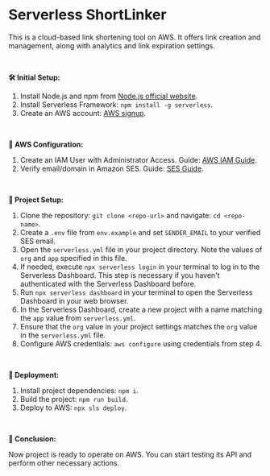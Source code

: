 # Serverless ShortLinker
This is a cloud-based link shortening tool on AWS. It offers link creation and management, along with analytics and link expiration settings.

<br>

**🛠️ Initial Setup:**
1. Install Node.js and npm from [Node.js official website](https://nodejs.org/).
2. Install Serverless Framework: `npm install -g serverless`.
3. Create an AWS account: [AWS signup](https://portal.aws.amazon.com/billing/signup).

<br>

**🔑 AWS Configuration:**
1. Create an IAM User with Administrator Access. Guide: [AWS IAM Guide](https://docs.aws.amazon.com/IAM/latest/UserGuide/id_users_create.html).
2. Verify email/domain in Amazon SES. Guide: [SES Guide](https://docs.aws.amazon.com/ses/latest/DeveloperGuide/verify-addresses-and-domains.html).

<br>

**📁 Project Setup:**
1. Clone the repository: `git clone <repo-url>` and navigate: `cd <repo-name>`.
2. Create a `.env` file from `env.example` and set `SENDER_EMAIL` to your verified SES email.
3. Open the `serverless.yml` file in your project directory. Note the values of `org` and `app` specified in this file.
4. If needed, execute `npx serverless login` in your terminal to log in to the Serverless Dashboard. This step is necessary if you haven't authenticated with the Serverless Dashboard before.
5. Run `npx serverless dashboard` in your terminal to open the Serverless Dashboard in your web browser.
6. In the Serverless Dashboard, create a new project with a name matching the `app` value from `serverless.yml`.
7. Ensure that the `org` value in your project settings matches the `org` value in the `serverless.yml` file.
8. Configure AWS credentials: `aws configure` using credentials from step 4.

<br>

**🚀 Deployment:**
1. Install project dependencies: `npm i`.
2. Build the project: `npm run build`.
3. Deploy to AWS: `npx sls deploy`.

<br>

**🎉 Conclusion:**

Now project is ready to operate on AWS. You can start testing its API and perform other necessary actions.
